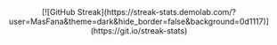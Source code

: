 <div style="text-align: center;">
[![GitHub Streak](https://streak-stats.demolab.com/?user=MasFana&theme=dark&hide_border=false&background=0d1117)](https://git.io/streak-stats)
</div>
